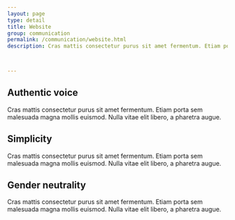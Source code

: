 ```yaml
---
layout: page
type: detail
title: Website
group: communication
permalink: /communication/website.html
description: Cras mattis consectetur purus sit amet fermentum. Etiam porta sem malesuada magna mollis euismod. Nulla vitae elit libero, a pharetra augue.



---
```


## Authentic voice
Cras mattis consectetur purus sit amet fermentum. Etiam porta sem malesuada magna mollis euismod. Nulla vitae elit libero, a pharetra augue.

## Simplicity
Cras mattis consectetur purus sit amet fermentum. Etiam porta sem malesuada magna mollis euismod. Nulla vitae elit libero, a pharetra augue.

## Gender neutrality
Cras mattis consectetur purus sit amet fermentum. Etiam porta sem malesuada magna mollis euismod. Nulla vitae elit libero, a pharetra augue.
